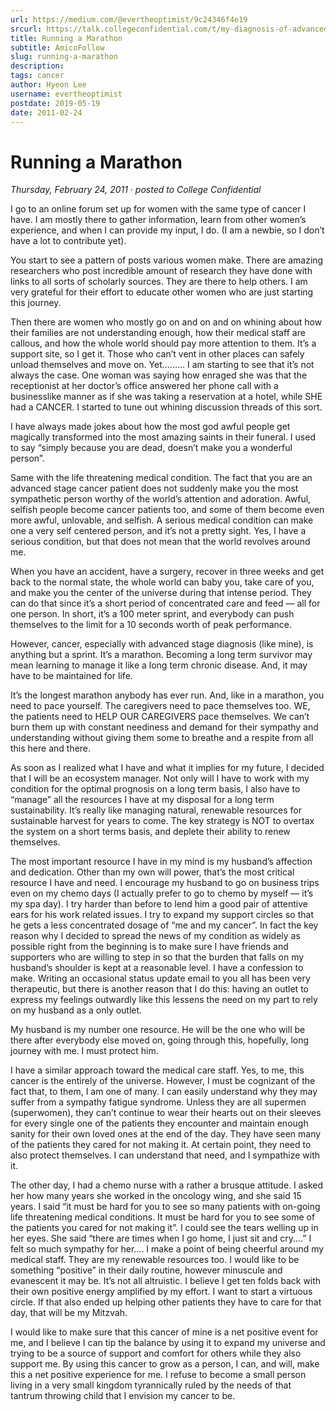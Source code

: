 ```yaml
---
url: https://medium.com/@evertheoptimist/9c24346f4e19
srcurl: https://talk.collegeconfidential.com/t/my-diagnosis-of-advanced-cancer-how-to-help-my-kids/1013554/487
title: Running a Marathon
subtitle: AmicoFollow
slug: running-a-marathon
description: 
tags: cancer
author: Hyeon Lee
username: evertheoptimist
postdate: 2019-05-19
date: 2011-02-24
---
```


# Running a Marathon

*Thursday, February 24, 2011*
&middot;
*posted to College Confidential*

I go to an online forum set up for women with the same type of cancer I have. I am mostly there to gather information, learn from other women’s experience, and when I can provide my input, I do. (I am a newbie, so I don’t have a lot to contribute yet).

You start to see a pattern of posts various women make. There are amazing researchers who post incredible amount of research they have done with links to all sorts of scholarly sources. They are there to help others. I am very grateful for their effort to educate other women who are just starting this journey.

Then there are women who mostly go on and on and on whining about how their families are not understanding enough, how their medical staff are callous, and how the whole world should pay more attention to them. It’s a support site, so I get it. Those who can’t vent in other places can safely unload themselves and move on. Yet......... I am starting to see that it’s not always the case. One woman was saying how enraged she was that the receptionist at her doctor’s office answered her phone call with a businesslike manner as if she was taking a reservation at a hotel, while SHE had a CANCER. I started to tune out whining discussion threads of this sort.

I have always made jokes about how the most god awful people get magically transformed into the most amazing saints in their funeral. I used to say “simply because you are dead, doesn’t make you a wonderful person”.

Same with the life threatening medical condition. The fact that you are an advanced stage cancer patient does not suddenly make you the most sympathetic person worthy of the world’s attention and adoration. Awful, selfish people become cancer patients too, and some of them become even more awful, unlovable, and selfish. A serious medical condition can make one a very self centered person, and it’s not a pretty sight. Yes, I have a serious condition, but that does not mean that the world revolves around me.

When you have an accident, have a surgery, recover in three weeks and get back to the normal state, the whole world can baby you, take care of you, and make you the center of the universe during that intense period. They can do that since it’s a short period of concentrated care and feed — all for one person. In short, it’s a 100 meter sprint, and everybody can push themselves to the limit for a 10 seconds worth of peak performance.

However, cancer, especially with advanced stage diagnosis (like mine), is anything but a sprint. It’s a marathon. Becoming a long term survivor may mean learning to manage it like a long term chronic disease. And, it may have to be maintained for life.

It’s the longest marathon anybody has ever run. And, like in a marathon, you need to pace yourself. The caregivers need to pace themselves too. WE, the patients need to HELP OUR CAREGIVERS pace themselves. We can’t burn them up with constant neediness and demand for their sympathy and understanding without giving them some to breathe and a respite from all this here and there.

As soon as I realized what I have and what it implies for my future, I decided that I will be an ecosystem manager. Not only will I have to work with my condition for the optimal prognosis on a long term basis, I also have to “manage” all the resources I have at my disposal for a long term sustainability. It’s really like managing natural, renewable resources for sustainable harvest for years to come. The key strategy is NOT to overtax the system on a short terms basis, and deplete their ability to renew themselves.

The most important resource I have in my mind is my husband’s affection and dedication. Other than my own will power, that’s the most critical resource I have and need. I encourage my husband to go on business trips even on my chemo days (I actually prefer to go to chemo by myself — it’s my spa day). I try harder than before to lend him a good pair of attentive ears for his work related issues. I try to expand my support circles so that he gets a less concentrated dosage of “me and my cancer”. In fact the key reason why I decided to spread the news of my condition as widely as possible right from the beginning is to make sure I have friends and supporters who are willing to step in so that the burden that falls on my husband’s shoulder is kept at a reasonable level. I have a confession to make. Writing an occasional status update email to you all has been very therapeutic, but there is another reason that I do this: having an outlet to express my feelings outwardly like this lessens the need on my part to rely on my husband as a only outlet.

My husband is my number one resource. He will be the one who will be there after everybody else moved on, going through this, hopefully, long journey with me. I must protect him.

I have a similar approach toward the medical care staff. Yes, to me, this cancer is the entirely of the universe. However, I must be cognizant of the fact that, to them, I am one of many. I can easily understand why they may suffer from a sympathy fatigue syndrome. Unless they are all supermen (superwomen), they can’t continue to wear their hearts out on their sleeves for every single one of the patients they encounter and maintain enough sanity for their own loved ones at the end of the day. They have seen many of the patients they cared for not making it. At certain point, they need to also protect themselves. I can understand that need, and I sympathize with it.

The other day, I had a chemo nurse with a rather a brusque attitude. I asked her how many years she worked in the oncology wing, and she said 15 years. I said “it must be hard for you to see so many patients with on-going life threatening medical conditions. It must be hard for you to see some of the patients you cared for not making it”. I could see the tears welling up in her eyes. She said “there are times when I go home, I just sit and cry....” I felt so much sympathy for her.... I make a point of being cheerful around my medical staff. They are my renewable resources too. I would like to be something “positive” in their daily routine, however minuscule and evanescent it may be. It’s not all altruistic. I believe I get ten folds back with their own positive energy amplified by my effort. I want to start a virtuous circle. If that also ended up helping other patients they have to care for that day, that will be my Mitzvah.

I would like to make sure that this cancer of mine is a net positive event for me, and I believe I can tip the balance by using it to expand my universe and trying to be a source of support and comfort for others while they also support me. By using this cancer to grow as a person, I can, and will, make this a net positive experience for me. I refuse to become a small person living in a very small kingdom tyrannically ruled by the needs of that tantrum throwing child that I envision my cancer to be.
